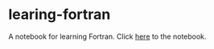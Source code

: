 # learing-fortran
A notebook for learning Fortran. Click [here](./learn-fortran.md) to the notebook.
